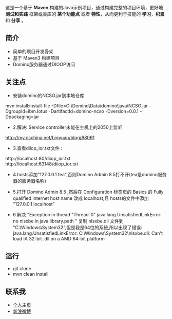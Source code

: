 这是一个基于 **Maven** 构建的Java示例项目，通过构建完整的项目环境，更好地 **测试和实践** 框架或类库的 **某个功能点** 或者 **特性**，从而更利于技能的 **学习**，**积累** 和 **分享** 。

## 简介 ##

- 简单的项目开发骨架
- 基于 Maven3 构建项目
- Domino服务器通过DIOOP访问

## 关注点 ##

- 安装domino的NCSO.jar到本地仓库

mvn install:install-file -Dfile=C:\Domino\Data\domino\java\NCSO.jar -DgroupId=ibm.lotus -DartifactId=domino-ncso -Dversion=0.0.1 -Dpackaging=jar

- 2.解决: Service controller未能在主机上的2050上监听

http://my.oschina.net/bigyuan/blog/68061

- 3.查看diiop_ior.txt文件 : 

http://localhost:80/diiop_ior.txt  
http://localhost:63148/diiop_ior.txt

- 4.hosts添加"127.0.0.1  tea",否则Domino Admin 8.5打不开(tea是domino服务器的服务器名称)

- 5.打开 Domino Admin 8.5 ,然后在 Configuration 标签页的 Basics 的 Fully qualified Internet host name 改成 localhost,且 hosts的文件中添加 "127.0.0.1  localhost"

- 6.解决 "Exception in thread "Thread-0" java.lang.UnsatisfiedLinkError: no nlsxbe in java.library.path "
复制 nlsxbe.dll 文件到 "C:\Windows\System32\",但是我是64位的系统,所以出现了错误: java.lang.UnsatisfiedLinkError: C:\Windows\System32\nlsxbe.dll: Can't load IA 32-bit .dll on a AMD 64-bit platform


## 运行 ##

- git clone
- mvn clean install

## 联系我 ##

- [个人主页](http://www.macrotea.com "http://www.macrotea.com")
- [新浪微博](http://weibo.com/macrotea "http://weibo.com/macrotea")